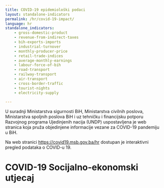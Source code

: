 ```yaml
---
title: COVID-19 epidemiološki podaci
layout: standalone-indicators
permalink: /hr/covid-19-impact/
language: hr
standalone_indicators:
    - gross-domestic-product
    - revenue-from-indirect-taxes
    - bih-exports-imports
    - industrial-turnover
    - monthly-producer-price
    - retail-trade-indices
    - average-monthly-earnings
    - labour-force-of-bih
    - road-transport
    - railway-transport
    - air-transport
    - cross-border-traffic
    - tourist-nights
    - electricity-supply
  
---
```

U suradnji Ministarstva sigurnosti BiH, Ministarstva civilnih poslova, Ministarstva
spoljnih poslova BiH i uz tehničku i financijsku potporu Razvojnog programa
Ujedinjenih nacija (UNDP) uspostavljena je web stranica koja pruža objedinjene
informacije vezane za COVID-19 pandemiju u BiH.

Na web stranici <https://covid19.msb.gov.ba/hr> dostupan je interaktivni pregled
podataka o COVID-u 19.

# COVID-19 Socijalno-ekonomski utjecaj
